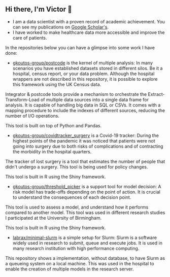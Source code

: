 ## Hi there, I'm Victor 👋

<!--
**labrax/labrax** is a ✨ _special_ ✨ repository because its `README.md` (this file) appears on your GitHub profile.

Here are some ideas to get you started:

- 🔭 I’m currently working on ...
- 🌱 I’m currently learning ...
- 👯 I’m looking to collaborate on ...
- 🤔 I’m looking for help with ...
- 💬 Ask me about ...
- 📫 How to reach me: ...
- 😄 Pronouns: ...
- ⚡ Fun fact: ...
-->

- I am a data scientist with a proven record of academic achievement. You can see my publications on [Google Scholar's](https://scholar.google.com/citations?user=DoD54yUAAAAJ&hl=en).
- I have worked to make healthcare data more accessible and improve the care of patients.

In the repositories below you can have a glimpse into some work I have done:

- [gkoutos-group/postcode](https://github.com/gkoutos-group/postcode) is the kernel of multiple analysis:
In many scenarios you have established datasets stored in different silos. Be it a hospital, census report, or your data problem. Although the hospital wrappers are not described in this repository, it is possible to explore this framework using the UK Census data.

Integrator & postcode tools provide a mechanism to orchestrate the Extract-Transform-Load of multiple data sources into a single data frame for analysis. It is capable of handling big data in SQL or CSVs. It comes with a mapping procedure to include the indexes of different sources, reducing the number of I/O operations.

This tool is built on top of Python and Pandas.

- [gkoutos-group/covidtracker_surgery](https://github.com/gkoutos-group/covidtracker_surgery) is a Covid-19 tracker:
During the highest points of the pandemic it was noticed that patients were not going into surgery due to both risks of complications and of contracting the morbidity in the hospital quarters.

The tracker of lost surgery is a tool that estimates the number of people that didn't undergo a surgery. This tool is being used for policy changes.

This tool is built in R using the Shiny framework.

- [gkoutos-group/threshold_picker](https://github.com/gkoutos-group/threshold_picker) is a support tool for model decision:
A risk model has trade-offs depending on the point of action. It is crucial to understand the consequences of each decision point.

This tool is used to assess a model, and understand how it performs compared to another model. This tool was used in different research studies I participated at the University of Birmingham.

This tool is built in R using the Shiny framework.

- [labrax/minimal-slurm](https://github.com/labrax/minimal-slurm) is a simple setup for Slurm:
Slurm is a software widely used in research to submit, queue and execute jobs. It is used in many research institution with high performance computing.

This repository shows a implementation, without database, to have Slurm as a queueing system on a local machine. This was used in the hospital to enable the creation of multiple models in the research server.
